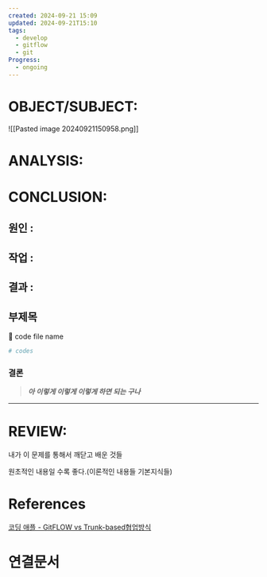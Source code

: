 ```yaml
---
created: 2024-09-21 15:09
updated: 2024-09-21T15:10
tags:
  - develop
  - gitflow
  - git
Progress:
  - ongoing
---
```

# OBJECT/SUBJECT:
![[Pasted image 20240921150958.png]]


# ANALYSIS:

# CONCLUSION:

## 원인 :

## 작업 :

## 결과 :

## 부제목

<aside> 🔽 code file name

</aside>

```bash
# codes
```

### 결론

> _**아 이렇게 이렇게 이렇게 하면 되는 구나**_



---
# REVIEW:

내가 이 문제를 통해서 깨닫고 배운 것들

원초적인 내용일 수록 좋다.(이론적인 내용들 기본지식들)

# References
[코딩 애플 - GitFLOW vs Trunk-based협업방식](https://www.youtube.com/watch?v=EV3FZ3cWBp8)


# 연결문서
